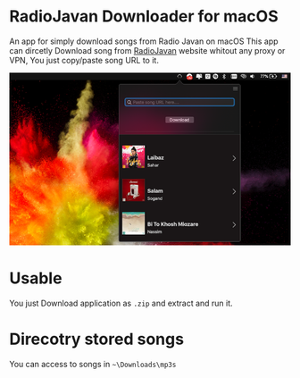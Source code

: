 # RadioJavan Downloader for macOS
An app for simply download songs from Radio Javan on macOS
This app can dircetly Download song from [RadioJavan](https:\\radiojavan.com) website whitout any proxy or VPN, You just copy/paste song URL to it.

![screenshot](https://github.com/ImanX/RadioJavan-Downloader/blob/master/shot.png?raw=true)

# Usable
You just Download application as `.zip` and extract and run it.

# Direcotry stored songs
You can access to songs in `~\Downloads\mp3s`

